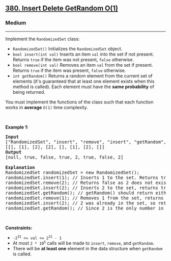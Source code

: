 <h2><a href="https://leetcode.com/problems/insert-delete-getrandom-o1/">380. Insert Delete GetRandom O(1)</a></h2><h3>Medium</h3><hr><div style="user-select: auto;"><p style="user-select: auto;">Implement the <code style="user-select: auto;">RandomizedSet</code> class:</p>

<ul style="user-select: auto;">
	<li style="user-select: auto;"><code style="user-select: auto;">RandomizedSet()</code> Initializes the <code style="user-select: auto;">RandomizedSet</code> object.</li>
	<li style="user-select: auto;"><code style="user-select: auto;">bool insert(int val)</code> Inserts an item <code style="user-select: auto;">val</code> into the set if not present. Returns <code style="user-select: auto;">true</code> if the item was not present, <code style="user-select: auto;">false</code> otherwise.</li>
	<li style="user-select: auto;"><code style="user-select: auto;">bool remove(int val)</code> Removes an item <code style="user-select: auto;">val</code> from the set if present. Returns <code style="user-select: auto;">true</code> if the item was present, <code style="user-select: auto;">false</code> otherwise.</li>
	<li style="user-select: auto;"><code style="user-select: auto;">int getRandom()</code> Returns a random element from the current set of elements (it's guaranteed that at least one element exists when this method is called). Each element must have the <b style="user-select: auto;">same probability</b> of being returned.</li>
</ul>

<p style="user-select: auto;">You must implement the functions of the class such that each function works in&nbsp;<strong style="user-select: auto;">average</strong>&nbsp;<code style="user-select: auto;">O(1)</code>&nbsp;time complexity.</p>

<p style="user-select: auto;">&nbsp;</p>
<p style="user-select: auto;"><strong class="example" style="user-select: auto;">Example 1:</strong></p>

<pre style="user-select: auto;"><strong style="user-select: auto;">Input</strong>
["RandomizedSet", "insert", "remove", "insert", "getRandom", "remove", "insert", "getRandom"]
[[], [1], [2], [2], [], [1], [2], []]
<strong style="user-select: auto;">Output</strong>
[null, true, false, true, 2, true, false, 2]

<strong style="user-select: auto;">Explanation</strong>
RandomizedSet randomizedSet = new RandomizedSet();
randomizedSet.insert(1); // Inserts 1 to the set. Returns true as 1 was inserted successfully.
randomizedSet.remove(2); // Returns false as 2 does not exist in the set.
randomizedSet.insert(2); // Inserts 2 to the set, returns true. Set now contains [1,2].
randomizedSet.getRandom(); // getRandom() should return either 1 or 2 randomly.
randomizedSet.remove(1); // Removes 1 from the set, returns true. Set now contains [2].
randomizedSet.insert(2); // 2 was already in the set, so return false.
randomizedSet.getRandom(); // Since 2 is the only number in the set, getRandom() will always return 2.
</pre>

<p style="user-select: auto;">&nbsp;</p>
<p style="user-select: auto;"><strong style="user-select: auto;">Constraints:</strong></p>

<ul style="user-select: auto;">
	<li style="user-select: auto;"><code style="user-select: auto;">-2<sup style="user-select: auto;">31</sup> &lt;= val &lt;= 2<sup style="user-select: auto;">31</sup> - 1</code></li>
	<li style="user-select: auto;">At most <code style="user-select: auto;">2 *&nbsp;</code><code style="user-select: auto;">10<sup style="user-select: auto;">5</sup></code> calls will be made to <code style="user-select: auto;">insert</code>, <code style="user-select: auto;">remove</code>, and <code style="user-select: auto;">getRandom</code>.</li>
	<li style="user-select: auto;">There will be <strong style="user-select: auto;">at least one</strong> element in the data structure when <code style="user-select: auto;">getRandom</code> is called.</li>
</ul>
</div>